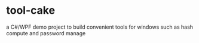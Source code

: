 # tool-cake
a C#/WPF demo project to build convenient tools for windows such as hash compute and password manage
